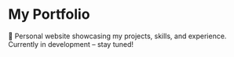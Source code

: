 # My Portfolio
🚀 Personal website showcasing my projects, skills, and experience.  
Currently in development – stay tuned!
